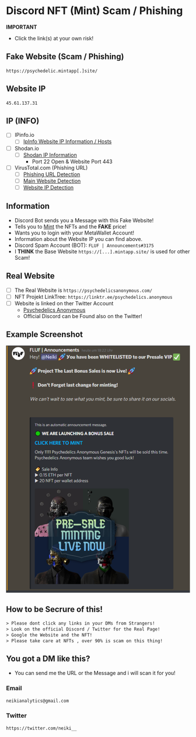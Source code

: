 # Discord NFT (Mint) Scam / Phishing

**IMPORTANT**
- Click the link(s) at your own risk!

## Fake Website (Scam / Phishing)
```
https://psychedelic.mintapp[.]site/
```
## Website IP
```
45.61.137.31
```

## IP (INFO)
- [ ] IPinfo.io
    - [ ] [IpInfo Website IP Information / Hosts](https://ipinfo.io/45.61.137.31)

- [ ] Shodan.io
    - [ ] [Shodan IP Information](https://www.shodan.io/host/45.61.137.31)
        - Port 22 Open & Website Port 443

- [ ] VirusTotal.com (Phishing URL)
    - [ ] [Phishing URL Detection](https://www.virustotal.com/gui/url/f4b17dd73293fe97a63040ea323290d05fff58b6c7a2aa18f711c782e7a1ba17?nocache=1)
    - [ ] [Main Website Detection](https://www.virustotal.com/gui/url/3f073f116b973de5b26c1173e1aa61eb0a85356c3e3755e8d984eac95d36cf53?nocache=1)
    - [ ] [Website IP Detection](https://www.virustotal.com/gui/url/3f073f116b973de5b26c1173e1aa61eb0a85356c3e3755e8d984eac95d36cf53?nocache=1)
 
## Information
- Discord Bot sends you a Message with this Fake Website!
- Tells you to [Mint](https://101blockchains.com/nft-minting/) the NFTs and the **FAKE** price!
- Wants you to login with your MetaWallet Account!
- Information about the Website IP you can find above.
- Discord Spam Account (BOT): ```FLUF | Аnnоuncements#3175```
- I **THINK** the Base Website ```https://[...].mintapp.site/``` is used for other Scam!


## Real Website

- [ ] The Real Website is ```https://psychedelicsanonymous.com/``` 
- [ ] NFT Projekt LinkTree: ```https://linktr.ee/psychedelics.anonymous```
- [ ] Website is linked on ther Twitter Account
    - [Psychedelics Anonymous](https://twitter.com/psychedelic_nft)
    - Official Discord can be Found also on the Twitter!

## Example Screenshot

![](https://github.com/NeikiDev/NeikiAnalytics/blob/main/screenshots/scrnsht-psychedelics-anyn%231.png)


## How to be Secrure of this!

```
> Please dont click any links in your DMs from Strangers!
> Look on the official Discord / Twitter for the Real Page!
> Google the Website and the NFT!
> Please take care at NFTs , over 90% is scam on this thing!
```

## You got a DM like this?
- You can send me the URL or the Message and i will scan it for you!

### Email
```
neikianalytics@gmail.com
```

### Twitter
```
https://twitter.com/neiki__
```